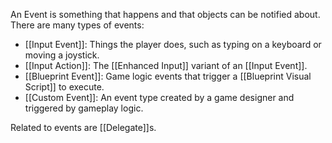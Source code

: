 An Event is something that happens and that objects can be notified about.
There are many types of events:
- [[Input Event]]: Things the player does, such as typing on a keyboard or moving a joystick.
- [[Input Action]]: The [[Enhanced Input]] variant of an [[Input Event]].
- [[Blueprint Event]]: Game logic events that trigger a [[Blueprint Visual Script]] to execute.
- [[Custom Event]]: An event type created by a game designer and triggered by gameplay logic.

Related to events are [[Delegate]]s.
